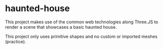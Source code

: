 # haunted-house

This project makes use of the common web technologies along Three.JS to render a scene that showcases a basic haunted house.

This project only uses primitive shapes and no custom or imported meshes (practice).
